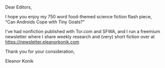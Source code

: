 Dear Editors, 

I hope you enjoy my 750 word food-themed science fiction flash piece, “Can Androids Cope with Tiny Goats?” 

I've had nonfiction published with Tor.com and SFWA, and I run a freemium newsletter where I share weekly research and (very) short fiction over at https://newsletter.eleanorkonik.com 

Thank you for your consideration, 

Eleanor Konik